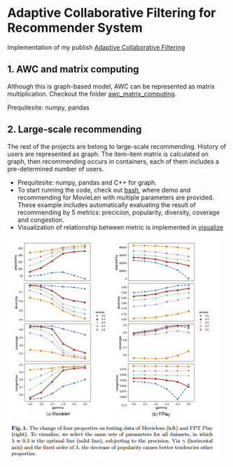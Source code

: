 # Adaptive Collaborative Filtering for Recommender System

Implementation of my publish [Adaptive Collaborative Filtering](https://doi.org/10.1007/978-3-030-23182-8_9)

## 1. AWC and matrix computing

Although this is graph-based model, AWC can be represented as matrix multiplication. Checkout the folder [awc_matrix_computing](/awc_matrix_computing).

Prequitesite: numpy, pandas

## 2. Large-scale recommending

The rest of the projects are belong to large-scale recommending. History of users are represented as graph. The item-item matrix is calculated on graph, then recommending occurs in containers, each of them includes a pre-determined number of users.  

+ Prequitesite: numpy, pandas and C++ for graph.
+ To start running the code, check out [bash](/bash), where demo and recommending for MovieLen with multiple parameters are provided. These example includes automatically evaluating the result of recommending by 5 metrics: precicion, popularity, diversity, coverage and congestion.
+ Visualization of relationship between metric is implemented in [visualize](/visualize)

![visualize/metric_relationship.png](visualize/metric_relationship.png)

